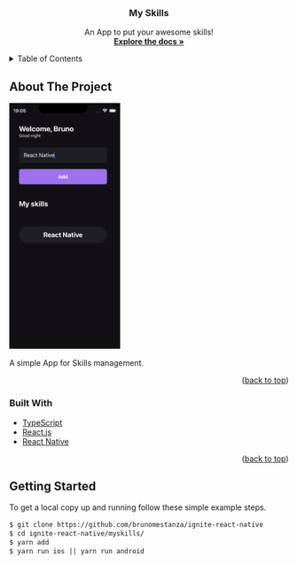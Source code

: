 <div id="top"></div>

<br />
<div align="center">
  <h3 align="center">My Skills</h3>

  <p align="center">
    An App to put your awesome skills!
    <br />
    <a href="https://github.com/brunomestanza/ignite-react-native"><strong>Explore the docs »</strong></a>
  </p>
</div>

<details>
  <summary>Table of Contents</summary>
  <ol>
    <li>
      <a href="#about-the-project">About The Project</a>
      <ul>
        <li><a href="#built-with">Built With</a></li>
      </ul>
    </li>
    <li><a href="#getting-started">Getting Started</a></li>
  </ol>
</details>

## About The Project

<img src="assets/project-screenshot.png" alt="MySkills Screen Shot" width="200"/>

A simple App for Skills management.

<p align="right">(<a href="#top">back to top</a>)</p>

### Built With

* [TypeScript](https://www.typescriptlang.org/)
* [React.js](https://reactjs.org/)
* [React Native](https://reactnative.dev/)

<p align="right">(<a href="#top">back to top</a>)</p>

## Getting Started

To get a local copy up and running follow these simple example steps.

```
$ git clone https://github.com/brunomestanza/ignite-react-native
$ cd ignite-react-native/myskills/
$ yarn add
$ yarn run ios || yarn run android
```
